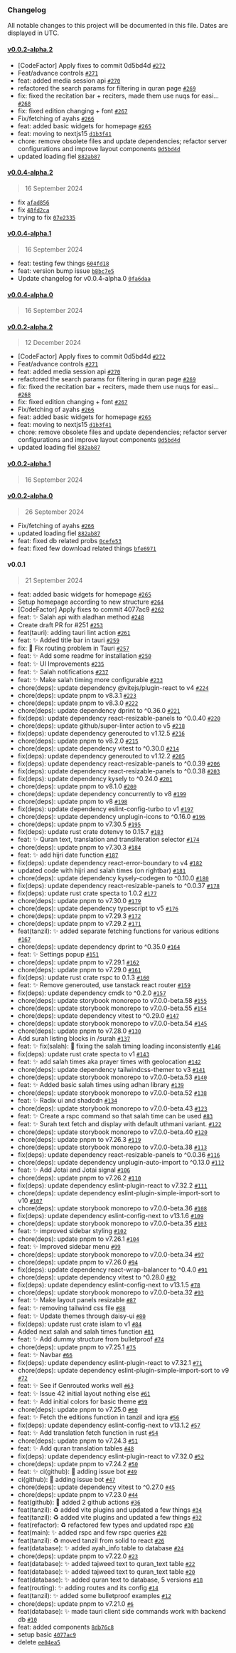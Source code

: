 ### Changelog

All notable changes to this project will be documented in this file. Dates are displayed in UTC.

#### [v0.0.2-alpha.2](https://github.com/spa5k/GreenDome/compare/v0.0.4-alpha.2...v0.0.2-alpha.2)

- [CodeFactor] Apply fixes to commit 0d5bd4d [`#272`](https://github.com/spa5k/GreenDome/pull/272)
- Feat/advance controls [`#271`](https://github.com/spa5k/GreenDome/pull/271)
- feat: added media session api [`#270`](https://github.com/spa5k/GreenDome/pull/270)
- refactored the search params for filtering in quran page [`#269`](https://github.com/spa5k/GreenDome/pull/269)
- fix: fixed the recitation bar + reciters, made them use nuqs for easi… [`#268`](https://github.com/spa5k/GreenDome/pull/268)
- fix: fixed edition changing + font [`#267`](https://github.com/spa5k/GreenDome/pull/267)
- Fix/fetching of ayahs [`#266`](https://github.com/spa5k/GreenDome/pull/266)
- feat: added basic widgets for homepage [`#265`](https://github.com/spa5k/GreenDome/pull/265)
- feat: moving to nextjs15 [`d1b3f41`](https://github.com/spa5k/GreenDome/commit/d1b3f41263ca0691f89007e50738277bfcf62a79)
- chore: remove obsolete files and update dependencies; refactor server configurations and improve layout components [`0d5bd4d`](https://github.com/spa5k/GreenDome/commit/0d5bd4d0cfc1429a20bdc20d8a42acd776c922e6)
- updated loading fiel [`882ab87`](https://github.com/spa5k/GreenDome/commit/882ab87c86d84e3049124302a97a9a2b3d05dc79)

#### [v0.0.4-alpha.2](https://github.com/spa5k/GreenDome/compare/v0.0.4-alpha.1...v0.0.4-alpha.2)

> 16 September 2024

- fix [`afad856`](https://github.com/spa5k/GreenDome/commit/afad856593708860da35af007ffaa482fde10897)
- fix [`48fd2ca`](https://github.com/spa5k/GreenDome/commit/48fd2ca6745a1d4cc0616c6f9ae8e708df8a0502)
- trying to fix [`07e2335`](https://github.com/spa5k/GreenDome/commit/07e2335f0d8b73e3c2f04624a7fb929d3af346f0)

#### [v0.0.4-alpha.1](https://github.com/spa5k/GreenDome/compare/v0.0.4-alpha.0...v0.0.4-alpha.1)

> 16 September 2024

- feat: testing few things [`604fd18`](https://github.com/spa5k/GreenDome/commit/604fd182d4c3b548dcfddd96a09e4225ab414906)
- feat: version bump issue [`b8bc7e5`](https://github.com/spa5k/GreenDome/commit/b8bc7e5e349fb42e3ad7633456e734d67fe58227)
- Update changelog for v0.0.4-alpha.0 [`0fa6daa`](https://github.com/spa5k/GreenDome/commit/0fa6daa4f6804f854198b2ab4f08b0355d49430c)

#### [v0.0.4-alpha.0](https://github.com/spa5k/GreenDome/compare/v0.0.2-alpha.2...v0.0.4-alpha.0)

> 16 September 2024

#### [v0.0.2-alpha.2](https://github.com/spa5k/GreenDome/compare/v0.0.2-alpha.1...v0.0.2-alpha.2)

> 12 December 2024

- [CodeFactor] Apply fixes to commit 0d5bd4d [`#272`](https://github.com/spa5k/GreenDome/pull/272)
- Feat/advance controls [`#271`](https://github.com/spa5k/GreenDome/pull/271)
- feat: added media session api [`#270`](https://github.com/spa5k/GreenDome/pull/270)
- refactored the search params for filtering in quran page [`#269`](https://github.com/spa5k/GreenDome/pull/269)
- fix: fixed the recitation bar + reciters, made them use nuqs for easi… [`#268`](https://github.com/spa5k/GreenDome/pull/268)
- fix: fixed edition changing + font [`#267`](https://github.com/spa5k/GreenDome/pull/267)
- Fix/fetching of ayahs [`#266`](https://github.com/spa5k/GreenDome/pull/266)
- feat: added basic widgets for homepage [`#265`](https://github.com/spa5k/GreenDome/pull/265)
- feat: moving to nextjs15 [`d1b3f41`](https://github.com/spa5k/GreenDome/commit/d1b3f41263ca0691f89007e50738277bfcf62a79)
- chore: remove obsolete files and update dependencies; refactor server configurations and improve layout components [`0d5bd4d`](https://github.com/spa5k/GreenDome/commit/0d5bd4d0cfc1429a20bdc20d8a42acd776c922e6)
- updated loading fiel [`882ab87`](https://github.com/spa5k/GreenDome/commit/882ab87c86d84e3049124302a97a9a2b3d05dc79)

#### [v0.0.2-alpha.1](https://github.com/spa5k/GreenDome/compare/v0.0.2-alpha.0...v0.0.2-alpha.1)

> 16 September 2024

#### [v0.0.2-alpha.0](https://github.com/spa5k/GreenDome/compare/v0.0.1...v0.0.2-alpha.0)

> 26 September 2024

- Fix/fetching of ayahs [`#266`](https://github.com/spa5k/GreenDome/pull/266)
- updated loading fiel [`882ab87`](https://github.com/spa5k/GreenDome/commit/882ab87c86d84e3049124302a97a9a2b3d05dc79)
- feat: fixed db related probs [`0cefe53`](https://github.com/spa5k/GreenDome/commit/0cefe53e6e1ff0207d00006ec5e442eeec8051ec)
- feat: fixed few download related things [`bfe6971`](https://github.com/spa5k/GreenDome/commit/bfe69710e8acf238b787b80d3ab0386396ab85d3)

#### v0.0.1

> 21 September 2024

- feat: added basic widgets for homepage [`#265`](https://github.com/spa5k/GreenDome/pull/265)
- Setup homepage according to new structure [`#264`](https://github.com/spa5k/GreenDome/pull/264)
- [CodeFactor] Apply fixes to commit 4077ac9 [`#262`](https://github.com/spa5k/GreenDome/pull/262)
- feat: :sparkles: Salah api with aladhan method  [`#248`](https://github.com/spa5k/GreenDome/pull/248)
- Create draft PR for #251 [`#253`](https://github.com/spa5k/GreenDome/pull/253)
- feat(tauri):  adding tauri lint action [`#261`](https://github.com/spa5k/GreenDome/pull/261)
- feat: :sparkles: Added title bar in tauri [`#259`](https://github.com/spa5k/GreenDome/pull/259)
- fix: :bug: Fix routing problem in Tauri [`#257`](https://github.com/spa5k/GreenDome/pull/257)
- feat: :sparkles: Add some readme for installation [`#250`](https://github.com/spa5k/GreenDome/pull/250)
- feat: :sparkles: UI Improvements [`#235`](https://github.com/spa5k/GreenDome/pull/235)
- feat: :sparkles: Salah notifications [`#237`](https://github.com/spa5k/GreenDome/pull/237)
- feat: :sparkles: Make salah timing more configurable [`#233`](https://github.com/spa5k/GreenDome/pull/233)
- chore(deps): update dependency @vitejs/plugin-react to v4 [`#224`](https://github.com/spa5k/GreenDome/pull/224)
- chore(deps): update pnpm to v8.3.1 [`#223`](https://github.com/spa5k/GreenDome/pull/223)
- chore(deps): update pnpm to v8.3.0 [`#222`](https://github.com/spa5k/GreenDome/pull/222)
- chore(deps): update dependency dprint to ^0.36.0 [`#221`](https://github.com/spa5k/GreenDome/pull/221)
- fix(deps): update dependency react-resizable-panels to ^0.0.40 [`#220`](https://github.com/spa5k/GreenDome/pull/220)
- chore(deps): update github/super-linter action to v5 [`#218`](https://github.com/spa5k/GreenDome/pull/218)
- fix(deps): update dependency generouted to v1.12.5 [`#216`](https://github.com/spa5k/GreenDome/pull/216)
- chore(deps): update pnpm to v8.2.0 [`#215`](https://github.com/spa5k/GreenDome/pull/215)
- chore(deps): update dependency vitest to ^0.30.0 [`#214`](https://github.com/spa5k/GreenDome/pull/214)
- fix(deps): update dependency generouted to v1.12.2 [`#205`](https://github.com/spa5k/GreenDome/pull/205)
- fix(deps): update dependency react-resizable-panels to ^0.0.39 [`#206`](https://github.com/spa5k/GreenDome/pull/206)
- fix(deps): update dependency react-resizable-panels to ^0.0.38 [`#203`](https://github.com/spa5k/GreenDome/pull/203)
- fix(deps): update dependency kysely to ^0.24.0 [`#201`](https://github.com/spa5k/GreenDome/pull/201)
- chore(deps): update pnpm to v8.1.0 [`#200`](https://github.com/spa5k/GreenDome/pull/200)
- chore(deps): update dependency concurrently to v8 [`#199`](https://github.com/spa5k/GreenDome/pull/199)
- chore(deps): update pnpm to v8 [`#198`](https://github.com/spa5k/GreenDome/pull/198)
- fix(deps): update dependency eslint-config-turbo to v1 [`#197`](https://github.com/spa5k/GreenDome/pull/197)
- chore(deps): update dependency unplugin-icons to ^0.16.0 [`#196`](https://github.com/spa5k/GreenDome/pull/196)
- chore(deps): update pnpm to v7.30.5 [`#195`](https://github.com/spa5k/GreenDome/pull/195)
- fix(deps): update rust crate dotenvy to 0.15.7 [`#183`](https://github.com/spa5k/GreenDome/pull/183)
- feat: :sparkles: Quran text, translation and transliteration selector [`#174`](https://github.com/spa5k/GreenDome/pull/174)
- chore(deps): update pnpm to v7.30.3 [`#184`](https://github.com/spa5k/GreenDome/pull/184)
- feat: :sparkles: add hijri date function  [`#187`](https://github.com/spa5k/GreenDome/pull/187)
- fix(deps): update dependency react-error-boundary to v4 [`#182`](https://github.com/spa5k/GreenDome/pull/182)
- updated code with hijri and salah times (on rightbar) [`#181`](https://github.com/spa5k/GreenDome/pull/181)
- chore(deps): update dependency kysely-codegen to ^0.10.0 [`#180`](https://github.com/spa5k/GreenDome/pull/180)
- fix(deps): update dependency react-resizable-panels to ^0.0.37 [`#178`](https://github.com/spa5k/GreenDome/pull/178)
- fix(deps): update rust crate specta to 1.0.2 [`#177`](https://github.com/spa5k/GreenDome/pull/177)
- chore(deps): update pnpm to v7.30.0 [`#179`](https://github.com/spa5k/GreenDome/pull/179)
- chore(deps): update dependency typescript to v5 [`#176`](https://github.com/spa5k/GreenDome/pull/176)
- chore(deps): update pnpm to v7.29.3 [`#172`](https://github.com/spa5k/GreenDome/pull/172)
- chore(deps): update pnpm to v7.29.2 [`#171`](https://github.com/spa5k/GreenDome/pull/171)
- feat(tanzil): ✨ added separate fetching functions for various editions [`#167`](https://github.com/spa5k/GreenDome/pull/167)
- chore(deps): update dependency dprint to ^0.35.0 [`#164`](https://github.com/spa5k/GreenDome/pull/164)
- feat: :sparkles: Settings popup [`#151`](https://github.com/spa5k/GreenDome/pull/151)
- chore(deps): update pnpm to v7.29.1 [`#162`](https://github.com/spa5k/GreenDome/pull/162)
- chore(deps): update pnpm to v7.29.0 [`#161`](https://github.com/spa5k/GreenDome/pull/161)
- fix(deps): update rust crate rspc to 0.1.3 [`#160`](https://github.com/spa5k/GreenDome/pull/160)
- feat: :sparkles: Remove generouted, use tanstack react router [`#159`](https://github.com/spa5k/GreenDome/pull/159)
- fix(deps): update dependency cmdk to ^0.2.0 [`#157`](https://github.com/spa5k/GreenDome/pull/157)
- chore(deps): update storybook monorepo to v7.0.0-beta.58 [`#155`](https://github.com/spa5k/GreenDome/pull/155)
- chore(deps): update storybook monorepo to v7.0.0-beta.55 [`#154`](https://github.com/spa5k/GreenDome/pull/154)
- chore(deps): update dependency vitest to ^0.29.0 [`#147`](https://github.com/spa5k/GreenDome/pull/147)
- chore(deps): update storybook monorepo to v7.0.0-beta.54 [`#145`](https://github.com/spa5k/GreenDome/pull/145)
- chore(deps): update pnpm to v7.28.0 [`#130`](https://github.com/spa5k/GreenDome/pull/130)
- Add surah listing blocks in /surah [`#137`](https://github.com/spa5k/GreenDome/pull/137)
- feat: :sparkles: fix(salah): 🐛 fixing the salah timing loading inconsistently [`#146`](https://github.com/spa5k/GreenDome/pull/146)
- fix(deps): update rust crate specta to v1 [`#143`](https://github.com/spa5k/GreenDome/pull/143)
- feat: :sparkles: add salah times aka prayer times with geolocation [`#142`](https://github.com/spa5k/GreenDome/pull/142)
- chore(deps): update dependency tailwindcss-themer to v3 [`#141`](https://github.com/spa5k/GreenDome/pull/141)
- chore(deps): update storybook monorepo to v7.0.0-beta.53 [`#140`](https://github.com/spa5k/GreenDome/pull/140)
- feat: :sparkles: Added basic salah times using adhan library [`#139`](https://github.com/spa5k/GreenDome/pull/139)
- chore(deps): update storybook monorepo to v7.0.0-beta.52 [`#138`](https://github.com/spa5k/GreenDome/pull/138)
- feat: :sparkles: Radix ui and shadcdn [`#134`](https://github.com/spa5k/GreenDome/pull/134)
- chore(deps): update storybook monorepo to v7.0.0-beta.43 [`#123`](https://github.com/spa5k/GreenDome/pull/123)
- feat: :sparkles: Create a rspc command so that salah time can be used [`#83`](https://github.com/spa5k/GreenDome/pull/83)
- feat: :sparkles: Surah text fetch and display with default uthmani variant. [`#122`](https://github.com/spa5k/GreenDome/pull/122)
- chore(deps): update storybook monorepo to v7.0.0-beta.40 [`#120`](https://github.com/spa5k/GreenDome/pull/120)
- chore(deps): update pnpm to v7.26.3 [`#119`](https://github.com/spa5k/GreenDome/pull/119)
- chore(deps): update storybook monorepo to v7.0.0-beta.38 [`#113`](https://github.com/spa5k/GreenDome/pull/113)
- fix(deps): update dependency react-resizable-panels to ^0.0.36 [`#116`](https://github.com/spa5k/GreenDome/pull/116)
- chore(deps): update dependency unplugin-auto-import to ^0.13.0 [`#112`](https://github.com/spa5k/GreenDome/pull/112)
- feat: :sparkles: Add Jotai and Jotai signal [`#106`](https://github.com/spa5k/GreenDome/pull/106)
- chore(deps): update pnpm to v7.26.2 [`#110`](https://github.com/spa5k/GreenDome/pull/110)
- fix(deps): update dependency eslint-plugin-react to v7.32.2 [`#111`](https://github.com/spa5k/GreenDome/pull/111)
- chore(deps): update dependency eslint-plugin-simple-import-sort to v10 [`#107`](https://github.com/spa5k/GreenDome/pull/107)
- chore(deps): update storybook monorepo to v7.0.0-beta.36 [`#108`](https://github.com/spa5k/GreenDome/pull/108)
- fix(deps): update dependency eslint-config-next to v13.1.6 [`#109`](https://github.com/spa5k/GreenDome/pull/109)
- chore(deps): update storybook monorepo to v7.0.0-beta.35 [`#103`](https://github.com/spa5k/GreenDome/pull/103)
- feat: :sparkles: improved sidebar styling [`#102`](https://github.com/spa5k/GreenDome/pull/102)
- chore(deps): update pnpm to v7.26.1 [`#104`](https://github.com/spa5k/GreenDome/pull/104)
- feat: :sparkles: Improved sidebar menu [`#99`](https://github.com/spa5k/GreenDome/pull/99)
- chore(deps): update storybook monorepo to v7.0.0-beta.34 [`#97`](https://github.com/spa5k/GreenDome/pull/97)
- chore(deps): update pnpm to v7.26.0 [`#94`](https://github.com/spa5k/GreenDome/pull/94)
- fix(deps): update dependency react-wrap-balancer to ^0.4.0 [`#91`](https://github.com/spa5k/GreenDome/pull/91)
- chore(deps): update dependency vitest to ^0.28.0 [`#92`](https://github.com/spa5k/GreenDome/pull/92)
- fix(deps): update dependency eslint-config-next to v13.1.5 [`#78`](https://github.com/spa5k/GreenDome/pull/78)
- chore(deps): update storybook monorepo to v7.0.0-beta.32 [`#93`](https://github.com/spa5k/GreenDome/pull/93)
- feat: :sparkles: Make layout panels resizable [`#87`](https://github.com/spa5k/GreenDome/pull/87)
- feat: :sparkles: removing tailwind css file [`#88`](https://github.com/spa5k/GreenDome/pull/88)
- feat: :sparkles: Update themes through daisy-ui [`#80`](https://github.com/spa5k/GreenDome/pull/80)
- fix(deps): update rust crate islam to v1 [`#84`](https://github.com/spa5k/GreenDome/pull/84)
- Added next salah and salah times function [`#81`](https://github.com/spa5k/GreenDome/pull/81)
- feat: :sparkles: Add dummy structure from bulletproof [`#74`](https://github.com/spa5k/GreenDome/pull/74)
- chore(deps): update pnpm to v7.25.1 [`#75`](https://github.com/spa5k/GreenDome/pull/75)
- feat: :sparkles: Navbar [`#66`](https://github.com/spa5k/GreenDome/pull/66)
- fix(deps): update dependency eslint-plugin-react to v7.32.1 [`#71`](https://github.com/spa5k/GreenDome/pull/71)
- chore(deps): update dependency eslint-plugin-simple-import-sort to v9 [`#72`](https://github.com/spa5k/GreenDome/pull/72)
- feat: :sparkles: See if Genrouted works well [`#63`](https://github.com/spa5k/GreenDome/pull/63)
- feat: :sparkles: Issue 42 initial layout nothing else [`#61`](https://github.com/spa5k/GreenDome/pull/61)
- feat: :sparkles: Add initial colors for basic theme [`#59`](https://github.com/spa5k/GreenDome/pull/59)
- chore(deps): update pnpm to v7.25.0 [`#60`](https://github.com/spa5k/GreenDome/pull/60)
- feat: :sparkles: Fetch the editions function in tanzil and iqra [`#56`](https://github.com/spa5k/GreenDome/pull/56)
- fix(deps): update dependency eslint-config-next to v13.1.2 [`#57`](https://github.com/spa5k/GreenDome/pull/57)
- feat: :sparkles: Add translation fetch function in rust [`#54`](https://github.com/spa5k/GreenDome/pull/54)
- chore(deps): update pnpm to v7.24.3 [`#51`](https://github.com/spa5k/GreenDome/pull/51)
- feat: :sparkles: Add quran translation tables [`#48`](https://github.com/spa5k/GreenDome/pull/48)
- fix(deps): update dependency eslint-plugin-react to v7.32.0 [`#52`](https://github.com/spa5k/GreenDome/pull/52)
- chore(deps): update pnpm to v7.24.2 [`#50`](https://github.com/spa5k/GreenDome/pull/50)
- feat: :sparkles: ci(github): 💚 adding issue bot [`#49`](https://github.com/spa5k/GreenDome/pull/49)
- ci(github): 💚 adding issue bot [`#47`](https://github.com/spa5k/GreenDome/pull/47)
- chore(deps): update dependency vitest to ^0.27.0 [`#45`](https://github.com/spa5k/GreenDome/pull/45)
- chore(deps): update pnpm to v7.23.0 [`#44`](https://github.com/spa5k/GreenDome/pull/44)
- feat(github): 💚 added 2 github actions [`#36`](https://github.com/spa5k/GreenDome/pull/36)
- feat(tanzil): ♻️ added vite plugins and updated a few things [`#34`](https://github.com/spa5k/GreenDome/pull/34)
- feat(tanzil): ♻️ added vite plugins and updated a few things [`#32`](https://github.com/spa5k/GreenDome/pull/32)
- feat(refactor): ♻️ refactored few types and updated rspc [`#30`](https://github.com/spa5k/GreenDome/pull/30)
- feat(main): ✨ added rspc and few rspc queries [`#28`](https://github.com/spa5k/GreenDome/pull/28)
- feat(tanzil): ♻️ moved tanzil from solid to react [`#26`](https://github.com/spa5k/GreenDome/pull/26)
- feat(database): ✨ added ayah_info table to database [`#24`](https://github.com/spa5k/GreenDome/pull/24)
- chore(deps): update pnpm to v7.22.0 [`#23`](https://github.com/spa5k/GreenDome/pull/23)
- feat(database): ✨ added tajweed text to quran_text table [`#22`](https://github.com/spa5k/GreenDome/pull/22)
- feat(database): ✨ added tajweed text to quran_text table [`#20`](https://github.com/spa5k/GreenDome/pull/20)
- feat(database): ✨ added quran text to database, 5 versions [`#18`](https://github.com/spa5k/GreenDome/pull/18)
- feat(routing): ✨ adding routes and its config [`#14`](https://github.com/spa5k/GreenDome/pull/14)
- feat(tanzil): ✨ added some bulletproof examples [`#12`](https://github.com/spa5k/GreenDome/pull/12)
- chore(deps): update pnpm to v7.21.0 [`#6`](https://github.com/spa5k/GreenDome/pull/6)
- feat(database): ✨ made tauri client side commands work with backend db [`#10`](https://github.com/spa5k/GreenDome/pull/10)
- feat: added components [`8db76c8`](https://github.com/spa5k/GreenDome/commit/8db76c88f1204878e60217e64e51543cd1e6705b)
- setup basic [`4077ac9`](https://github.com/spa5k/GreenDome/commit/4077ac98b6cebd48d91a6d4fd8aa12380997d18b)
- delete [`ee04ea5`](https://github.com/spa5k/GreenDome/commit/ee04ea5eb32b971a98ff0dc24d6520f9d0f28261)
